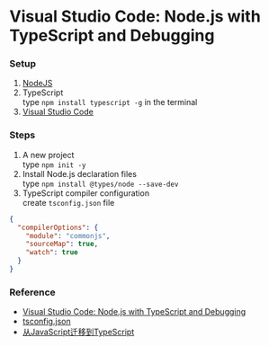 # Visual Studio Code: Node.js with TypeScript and Debugging
### Setup
1. [NodeJS](http://www.nodejs.org/)
2. TypeScript  
type `npm install typescript -g` in the terminal
3. [Visual Studio Code](http://code.visualstudio.com/)

### Steps
1. A new project  
type `npm init -y`
2. Install Node.js declaration files  
type `npm install @types/node --save-dev`
3. TypeScript compiler configuration  
create `tsconfig.json` file
```json
{
  "compilerOptions": {
    "module": "commonjs",
    "sourceMap": true,
    "watch": true
  }
}
```

### Reference
* [Visual Studio Code: Node.js with TypeScript and Debugging](http://www.cross-platform-blog.com/tools/nodejs/typescript/visual-studio-code-nodejs-with-typescript-and-debugging/)
* [tsconfig.json](https://www.typescriptlang.org/docs/handbook/tsconfig-json.html)
* [从JavaScript迁移到TypeScript](https://zhongsp.gitbooks.io/typescript-handbook/content/doc/handbook/tutorials/Migrating%20from%20JavaScript.html)

